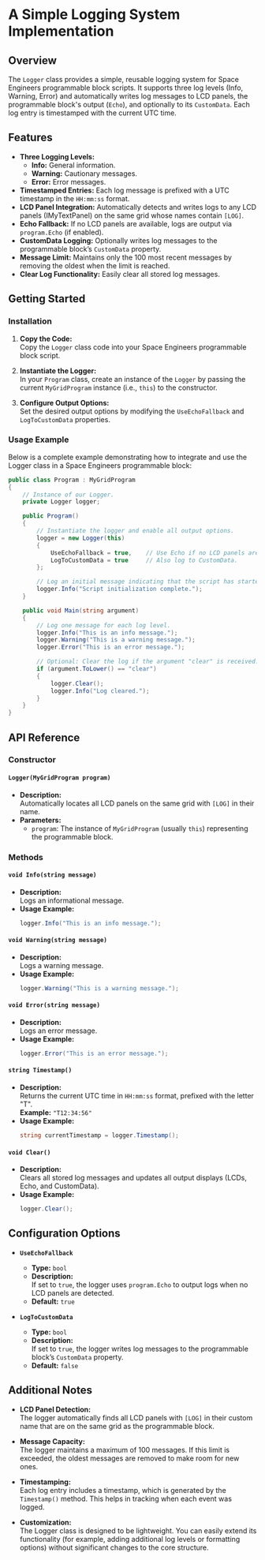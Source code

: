 # A Simple Logging System Implementation

## Overview

The `Logger` class provides a simple, reusable logging system for Space Engineers programmable block scripts. It supports three log levels (Info, Warning, Error) and automatically writes log messages to LCD panels, the programmable block's output (`Echo`), and optionally to its `CustomData`. Each log entry is timestamped with the current UTC time.

## Features

- **Three Logging Levels:**  
  - **Info:** General information.
  - **Warning:** Cautionary messages.
  - **Error:** Error messages.
- **Timestamped Entries:** Each log message is prefixed with a UTC timestamp in the `HH:mm:ss` format.
- **LCD Panel Integration:** Automatically detects and writes logs to any LCD panels (IMyTextPanel) on the same grid whose names contain `[LOG]`.
- **Echo Fallback:** If no LCD panels are available, logs are output via `program.Echo` (if enabled).
- **CustomData Logging:** Optionally writes log messages to the programmable block’s `CustomData` property.
- **Message Limit:** Maintains only the 100 most recent messages by removing the oldest when the limit is reached.
- **Clear Log Functionality:** Easily clear all stored log messages.

## Getting Started

### Installation

1. **Copy the Code:**  
   Copy the `Logger` class code into your Space Engineers programmable block script.

2. **Instantiate the Logger:**  
   In your `Program` class, create an instance of the `Logger` by passing the current `MyGridProgram` instance (i.e., `this`) to the constructor.

3. **Configure Output Options:**  
   Set the desired output options by modifying the `UseEchoFallback` and `LogToCustomData` properties.

### Usage Example

Below is a complete example demonstrating how to integrate and use the Logger class in a Space Engineers programmable block:

```csharp
public class Program : MyGridProgram
{
    // Instance of our Logger.
    private Logger logger;

    public Program()
    {
        // Instantiate the logger and enable all output options.
        logger = new Logger(this)
        {
            UseEchoFallback = true,    // Use Echo if no LCD panels are available.
            LogToCustomData = true     // Also log to CustomData.
        };

        // Log an initial message indicating that the script has started.
        logger.Info("Script initialization complete.");
    }

    public void Main(string argument)
    {
        // Log one message for each log level.
        logger.Info("This is an info message.");
        logger.Warning("This is a warning message.");
        logger.Error("This is an error message.");

        // Optional: Clear the log if the argument "clear" is received.
        if (argument.ToLower() == "clear")
        {
            logger.Clear();
            logger.Info("Log cleared.");
        }
    }
}
```

## API Reference

### Constructor

#### `Logger(MyGridProgram program)`
- **Description:**  
  Automatically locates all LCD panels on the same grid with `[LOG]` in their name.
- **Parameters:**  
  - `program`: The instance of `MyGridProgram` (usually `this`) representing the programmable block.

### Methods

#### `void Info(string message)`
- **Description:**  
  Logs an informational message.
- **Usage Example:**
  ```csharp
  logger.Info("This is an info message.");
  ```

#### `void Warning(string message)`
- **Description:**  
  Logs a warning message.
- **Usage Example:**
  ```csharp
  logger.Warning("This is a warning message.");
  ```

#### `void Error(string message)`
- **Description:**  
  Logs an error message.
- **Usage Example:**
  ```csharp
  logger.Error("This is an error message.");
  ```

#### `string Timestamp()`
- **Description:**  
  Returns the current UTC time in `HH:mm:ss` format, prefixed with the letter "T".  
  **Example:** `"T12:34:56"`
- **Usage Example:**
  ```csharp
  string currentTimestamp = logger.Timestamp();
  ```

#### `void Clear()`
- **Description:**  
  Clears all stored log messages and updates all output displays (LCDs, Echo, and CustomData).
- **Usage Example:**
  ```csharp
  logger.Clear();
  ```

## Configuration Options

- **`UseEchoFallback`**  
  - **Type:** `bool`
  - **Description:**  
    If set to `true`, the logger uses `program.Echo` to output logs when no LCD panels are detected.
  - **Default:** `true`
  
- **`LogToCustomData`**  
  - **Type:** `bool`
  - **Description:**  
    If set to `true`, the logger writes log messages to the programmable block’s `CustomData` property.
  - **Default:** `false`

## Additional Notes

- **LCD Panel Detection:**  
  The logger automatically finds all LCD panels with `[LOG]` in their custom name that are on the same grid as the programmable block.

- **Message Capacity:**  
  The logger maintains a maximum of 100 messages. If this limit is exceeded, the oldest messages are removed to make room for new ones.

- **Timestamping:**  
  Each log entry includes a timestamp, which is generated by the `Timestamp()` method. This helps in tracking when each event was logged.

- **Customization:**  
  The Logger class is designed to be lightweight. You can easily extend its functionality (for example, adding additional log levels or formatting options) without significant changes to the core structure.